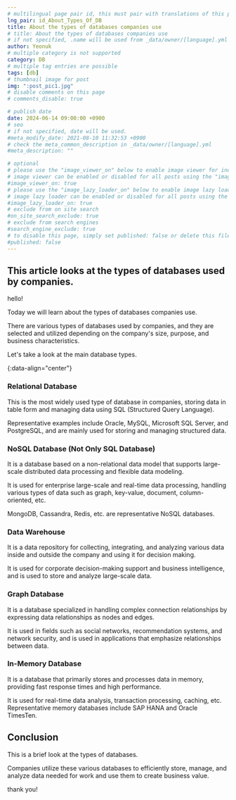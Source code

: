 ```yaml
---
# multilingual page pair id, this must pair with translations of this page. (This name must be unique)
lng_pair: id_About_Types_Of_DB
title: About the types of databases companies use
# title: About the types of databases companies use
# if not specified, .name will be used from _data/owner/[language].yml
author: Yeonuk
# multiple category is not supported
category: DB
# multiple tag entries are possible
tags: [db]
# thumbnail image for post
img: ":post_pic1.jpg"
# disable comments on this page
# comments_disable: true

# publish date
date: 2024-06-14 09:00:00 +0900
# seo
# if not specified, date will be used.
#meta_modify_date: 2021-08-10 11:32:53 +0900
# check the meta_common_description in _data/owner/[language].yml
#meta_description: ""

# optional
# please use the "image_viewer_on" below to enable image viewer for individual pages or posts (_posts/ or [language]/_posts folders).
# image viewer can be enabled or disabled for all posts using the "image_viewer_posts: true" setting in _data/conf/main.yml.
#image_viewer_on: true
# please use the "image_lazy_loader_on" below to enable image lazy loader for individual pages or posts (_posts/ or [language]/_posts folders).
# image lazy loader can be enabled or disabled for all posts using the "image_lazy_loader_posts: true" setting in _data/conf/main.yml.
#image_lazy_loader_on: true
# exclude from on site search
#on_site_search_exclude: true
# exclude from search engines
#search_engine_exclude: true
# to disable this page, simply set published: false or delete this file
#published: false
---
```


<!-- outline-start -->

## This article looks at the types of databases used by companies.

hello!

Today we will learn about the types of databases companies use.

There are various types of databases used by companies, and they are selected and utilized depending on the company's size, purpose, and business characteristics.

Let's take a look at the main database types.

{:data-align="center"}

<!-- outline-end -->

### Relational Database

This is the most widely used type of database in companies, storing data in table form and managing data using SQL (Structured Query Language).

Representative examples include Oracle, MySQL, Microsoft SQL Server, and PostgreSQL, and are mainly used for storing and managing structured data.

### NoSQL Database (Not Only SQL Database)

It is a database based on a non-relational data model that supports large-scale distributed data processing and flexible data modeling.

It is used for enterprise large-scale and real-time data processing, handling various types of data such as graph, key-value, document, column-oriented, etc.

MongoDB, Cassandra, Redis, etc. are representative NoSQL databases.

### Data Warehouse

It is a data repository for collecting, integrating, and analyzing various data inside and outside the company and using it for decision making.

It is used for corporate decision-making support and business intelligence, and is used to store and analyze large-scale data.

### Graph Database

It is a database specialized in handling complex connection relationships by expressing data relationships as nodes and edges.

It is used in fields such as social networks, recommendation systems, and network security, and is used in applications that emphasize relationships between data.

### In-Memory Database

It is a database that primarily stores and processes data in memory, providing fast response times and high performance.

It is used for real-time data analysis, transaction processing, caching, etc. Representative memory databases include SAP HANA and Oracle TimesTen.

## Conclusion

This is a brief look at the types of databases.

Companies utilize these various databases to efficiently store, manage, and analyze data needed for work and use them to create business value.

thank you!
